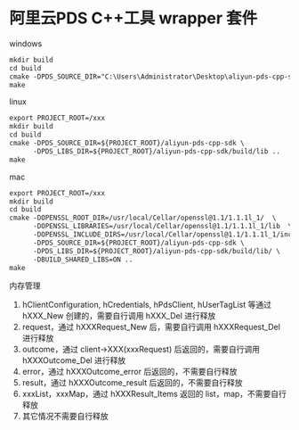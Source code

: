 # 阿里云PDS C++工具 wrapper 套件

windows

``` txt
mkdir build
cd build
cmake -DPDS_SOURCE_DIR="C:\Users\Administrator\Desktop\aliyun-pds-cpp-sdk" -DPDS_LIBS_DIR="C:\Users\Administrator\Desktop\aliyun-pds-cpp-sdk\build\lib\Debug" -DBUILD_SHARED_LIBS=OFF ..
make
```

linux

``` txt
export PROJECT_ROOT=/xxx
mkdir build
cd build
cmake -DPDS_SOURCE_DIR=${PROJECT_ROOT}/aliyun-pds-cpp-sdk \
      -DPDS_LIBS_DIR=${PROJECT_ROOT}/aliyun-pds-cpp-sdk/build/lib ..
make
```

mac

``` txt
export PROJECT_ROOT=/xxx
mkdir build
cd build
cmake -DOPENSSL_ROOT_DIR=/usr/local/Cellar/openssl@1.1/1.1.1l_1/  \
      -DOPENSSL_LIBRARIES=/usr/local/Cellar/openssl@1.1/1.1.1l_1/lib  \
      -DOPENSSL_INCLUDE_DIRS=/usr/local/Cellar/openssl@1.1/1.1.1l_1/include \
      -DPDS_SOURCE_DIR=${PROJECT_ROOT}/aliyun-pds-cpp-sdk \
      -DPDS_LIBS_DIR=${PROJECT_ROOT}/aliyun-pds-cpp-sdk/build/lib/ \
      -DBUILD_SHARED_LIBS=ON ..
make
```

内存管理

1. hClientConfiguration, hCredentials, hPdsClient, hUserTagList 等通过 hXXX_New 创建的，需要自行调用 hXXX_Del 进行释放
2. request，通过 hXXXRequest_New 后，需要自行调用 hXXXRequest_Del 进行释放
3. outcome，通过 client->XXX(xxxRequest) 后返回的，需要自行调用 hXXXOutcome_Del 进行释放
4. error，通过 hXXXOutcome_error 后返回的，不需要自行释放
5. result，通过 hXXXOutcome_result 后返回的，不需要自行释放
6. xxxList，xxxMap，通过 hXXXResult_Items 返回的 list，map，不需要自行释放
7. 其它情况不需要自行释放
